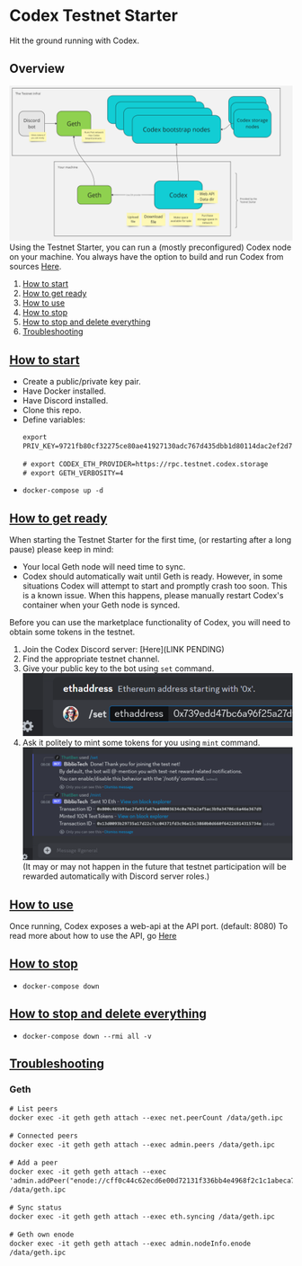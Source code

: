 # Codex Testnet Starter
Hit the ground running with Codex.

## Overview
![Overview](/docs/overview.png)
Using the Testnet Starter, you can run a (mostly preconfigured) Codex node on your machine. You always have the option to build and run Codex from sources [Here](https://github.com/codex-storage/nim-codex/).

1. [How to start](#how-to-start)
1. [How to get ready](#how-to-get-ready)
1. [How to use](#how-to-use)
1. [How to stop](#how-to-stop)
1. [How to stop and delete everything](#how-to-stop-and-delete-everything)
1. [Troubleshooting](#troubleshooting)


## [How to start](#codex-testnet-starter)
- Create a public/private key pair.
- Have Docker installed.
- Have Discord installed.
- Clone this repo.
- Define variables:
  ```shell
  export PRIV_KEY=9721fb80cf32275ce80ae41927130adc767d435dbb1d80114dac2ef2d7c951f0

  # export CODEX_ETH_PROVIDER=https://rpc.testnet.codex.storage
  # export GETH_VERBOSITY=4
  ```
- `docker-compose up -d`


## [How to get ready](#codex-testnet-starter)
When starting the Testnet Starter for the first time, (or restarting after a long pause) please keep in mind:
- Your local Geth node will need time to sync.
- Codex should automatically wait until Geth is ready. However, in some situations Codex will attempt to start and promptly crash too soon. This is a known issue. When this happens, please manually restart Codex's container when your Geth node is synced.

Before you can use the marketplace functionality of Codex, you will need to obtain some tokens in the testnet.
1. Join the Codex Discord server: [Here](LINK PENDING)
1. Find the appropriate testnet channel.
1. Give your public key to the bot using `set` command.
![Bot-Set](/docs/bot-set.png)
1. Ask it politely to mint some tokens for you using `mint` command.
![Bot-Mint](/docs/bot-mint.png)
(It may or may not happen in the future that testnet participation will be rewarded automatically with Discord server roles.)


## [How to use](#codex-testnet-starter)
Once running, Codex exposes a web-api at the API port. (default: 8080)
To read more about how to use the API, go [Here](/USINGCODEX.md)


## [How to stop](#codex-testnet-starter)
- `docker-compose down`


## [How to stop and delete everything](#codex-testnet-starter)
- `docker-compose down --rmi all -v`


## [Troubleshooting](#codex-testnet-starter)


### Geth
```shell
# List peers
docker exec -it geth geth attach --exec net.peerCount /data/geth.ipc

# Connected peers
docker exec -it geth geth attach --exec admin.peers /data/geth.ipc

# Add a peer
docker exec -it geth geth attach --exec 'admin.addPeer("enode://cff0c44c62ecd6e00d72131f336bb4e4968f2c1c1abeca7d4be2d35f818608b6d8688b6b65a18f1d57796eaca32fd9d08f15908a88afe18c1748997235ea6fe7@159.223.243.50:40010")' /data/geth.ipc

# Sync status
docker exec -it geth geth attach --exec eth.syncing /data/geth.ipc

# Geth own enode
docker exec -it geth geth attach --exec admin.nodeInfo.enode /data/geth.ipc
```
